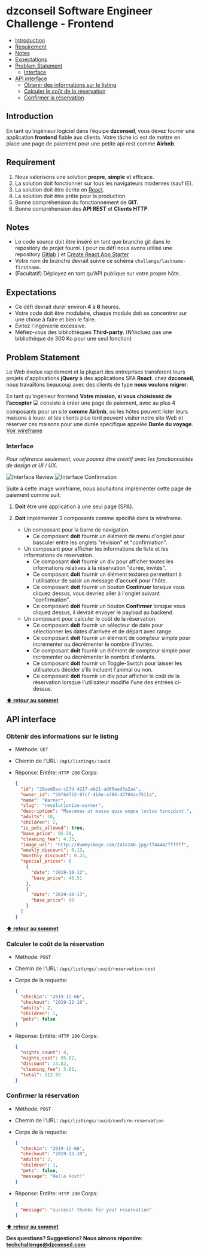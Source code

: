 # dzconseil Software Engineer Challenge - Frontend <!-- omit in toc -->

- [Introduction](#introduction)
- [Requirement](#requirement)
- [Notes](#notes)
- [Expectations](#expectations)
- [Problem Statement](#problem-statement)
  - [Interface](#interface)
- [API interface](#api-interface)
  - [Obtenir des informations sur le listing](#obtenir-des-informations-sur-le-listing)
  - [Calculer le coût de la réservation](#calculer-le-co%c3%bbt-de-la-r%c3%a9servation)
  - [Confirmer la réservation](#confirmer-la-r%c3%a9servation)

## Introduction

En tant qu’ingénieur logiciel dans l’équipe **dzconseil**, vous devez fournir une application **frontend** fiable aux clients.
Votre tâche ici est de mettre en place une page de paiement pour une petite api rest comme **Airbnb**.

## Requirement

1. Nous valorisons une solution **propre**, **simple** et efficace.
2. La solution doit fonctionner sur tous les navigateurs modernes (sauf IE).
3. La solution doit être écrite en [React](https://reactjs.org/).
4. La solution doit être prête pour la production.
5. Bonne compréhension du fonctionnement de **GIT**.
6. Bonne compréhension des **API REST** et **Clients HTTP**.

## Notes

- Le code source doit être inséré en tant que branche git dans le repository de projet fourni. ( pour ce défi nous avons utilisé une repository [Gitlab](https://gitlab.com/dzconseil/frontend-challenge) ) et [Create React App Starter](https://github.com/facebook/create-react-app)
- Votre nom de branche devrait suivre ce schéma `challenge/lastname-firstname`.
- (Facultatif) Déployez en tant qu'API publique sur votre propre hôte..

## Expectations

- Ce défi devrait durer environ **4** à **6** heures.
- Votre code doit être modulaire, chaque module doit se concentrer sur une chose à faire et bien le faire.
- Évitez l'ingénierie excessive.
- Méfiez-vous des bibliothèques **Third-party**. (N'incluez pas une bibliothèque de 300 Ko pour une seul fonction)

## Problem Statement

Le Web évolue rapidement et la plupart des entreprises transfèrent leurs projets d'applications **jQuery** à des applications SPA **React**.
chez **dzconseil**, nous travaillons beaucoup avec des clients de type **nous voulons migrer**.

En tant qu’ingénieur frontend **Votre mission, si vous choisissez de l’accepter** 💻 consiste à créer une page de paiement,
avec au plus 4 composants pour un site **comme Airbnb**, où les hôtes peuvent lister leurs maisons à louer.
et les clients plus tard peuvent visiter notre site Web et réserver ces maisons pour une durée spécifique appelée **Durée du voyage**. [Voir wireframe](#interface)

### Interface

_Pour référence seulement, vous pouvez être créatif avec les fonctionnalités de design et UI / UX._

![Interface Review](../assets/review_tab.png)
![Interface Confirmation](../assets/confirmation_tab.png)

Suite à cette image wireframe, nous souhaitons implémenter cette page de paiement comme suit:

1. **Doit** être une application à une seul page (SPA).
2. **Doit** implémenter 3 composants comme spécifié dans la wireframe.

   - Un composant pour la barre de navigation.
     - Ce composant **doit** fournir un élément de menu d'onglet pour basculer entre les onglets "révision" et "confirmation".
   - Un composant pour afficher les informations de liste et les informations de réservation.
     - Ce composant **doit** fournir un div pour afficher toutes les informations relatives à la réservation "durée, invités".
     - Ce composant **doit** fournir un élément textarea permettant à l'utilisateur de saisir un message d'accueil pour l'hôte.
     - Ce composant **doit** fournir un bouton **Continuer** lorsque vous cliquez dessus, vous devriez aller à l'onglet suivant "confirmation".
     - Ce composant **doit** fournir un bouton **Confirmer** lorsque vous cliquez dessus, il devrait envoyer le payload au backend.
   - Un composant pour calculer le coût de la réservation.
     - Ce composant **doit** fournir un sélecteur de date pour sélectionner les dates d'arrivée et de départ avec range.
     - Ce composant **doit** fournir un élément de compteur simple pour incrémenter ou décrémenter le nombre d'invités.
     - Ce composant **doit** fournir un élément de compteur simple pour incrémenter ou décrémenter le nombre d'enfants.
     - Ce composant **doit** fournir un Toggle-Switch pour laisser les utilisateurs décider s'ils incluent l'animal ou non.
     - Ce composant **doit** fournir un div pour afficher le coût de la réservation lorsque l'utilisateur modifie l'une des entrées ci-dessus.

**[⬆ retour au sommet](#introduction)**

## API interface

### Obtenir des informations sur le listing

- Méthode: `GET`
- Chemin de l'URL: `/api/listings/:uuid`
- Réponse:
  Entête: `HTTP 200`
  Corps:

  ```json
  {
    "id": "28eed9aa-c27d-4217-ab21-ad65ead3a2aa",
    "owner_id": "59f6d752-97cf-414e-a794-42794ac7511a",
    "name": "Warner",
    "slug": "revolutionize-warner",
    "description": "Maecenas ut massa quis augue luctus tincidunt.",
    "adults": 10,
    "children": 2,
    "is_pets_allowed": true,
    "base_price": 95.38,
    "cleaning_fee": 4.33,
    "image_url": "http://dummyimage.com/241x240.jpg/ff4444/ffffff",
    "weekly_discount": 0.13,
    "monthly_discount": 0.23,
    "special_prices": [
      {
        "date": "2019-10-12",
        "base_price": 40.51
      },
      {
        "date": "2019-10-13",
        "base_price": 80
      }
    ]
  }
  ```

**[⬆ retour au sommet](#introduction)**

### Calculer le coût de la réservation

- Méthode: `POST`
- Chemin de l'URL: `/api/listings/:uuid/reservation-cost`

- Corps de la requette:

  ```json
  {
    "checkin": "2019-12-06",
    "checkout": "2019-12-10",
    "adults": 2,
    "children": 1,
    "pets": false
  }
  ```

- Réponse:
  Entête: `HTTP 200`
  Corps:

  ```json
  {
    "nights_count": 4,
    "nights_cost": 95.82,
    "discount": 13.82,
    "cleaning_fee": 3.82,
    "total": 112.95
  }
  ```

### Confirmer la réservation

- Méthode: `POST`
- Chemin de l'URL: `/api/listings/:uuid/confirm-reservation`

- Corps de la requette:

  ```json
  {
    "checkin": "2019-12-06",
    "checkout": "2019-12-10",
    "adults": 2,
    "children": 1,
    "pets": false,
    "message": "Hello Host!"
  }
  ```

- Réponse:
  Entête: `HTTP 200`
  Corps:

  ```json
  {
    "message": "success! thanks for your reservation"
  }
  ```

**[⬆ retour au sommet](#introduction)**

**Des questions? Suggestions? Nous aimons répondre: <techchallenge@dzconseil.com>**
